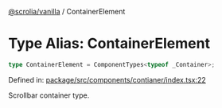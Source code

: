 [@scrolia/vanilla](../README.md) / ContainerElement

# Type Alias: ContainerElement

```ts
type ContainerElement = ComponentTypes<typeof _Container>;
```

Defined in: [package/src/components/contianer/index.tsx:22](https://github.com/scrolia/vanilla/blob/d5b9981d7613b9946bfacdcfeac4dfdbcb0dbf18/package/src/components/contianer/index.tsx#L22)

Scrollbar container type.

